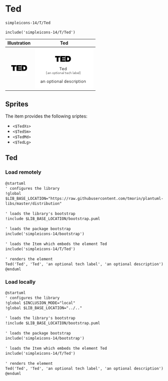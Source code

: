 # Ted


```text
simpleicons-14/T/Ted
```

```text
include('simpleicons-14/T/Ted')
```



| Illustration | Ted |
| :---: | :---: |
| ![illustration for Illustration](../../simpleicons-14/T/Ted.png) | ![illustration for Ted](../../simpleicons-14/T/Ted.Local.png) |



## Sprites
The item provides the following sriptes:

- `<$TedXs>`
- `<$TedSm>`
- `<$TedMd>`
- `<$TedLg>`





## Ted

### Load remotely
```plantuml
@startuml
' configures the library
!global $LIB_BASE_LOCATION="https://raw.githubusercontent.com/tmorin/plantuml-libs/master/distribution"

' loads the library's bootstrap
!include $LIB_BASE_LOCATION/bootstrap.puml

' loads the package bootstrap
include('simpleicons-14/bootstrap')

' loads the Item which embeds the element Ted
include('simpleicons-14/T/Ted')

' renders the element
Ted('Ted', 'Ted', 'an optional tech label', 'an optional description')
@enduml
```

### Load locally
```plantuml
@startuml
' configures the library
!global $INCLUSION_MODE="local"
!global $LIB_BASE_LOCATION="../.."

' loads the library's bootstrap
!include $LIB_BASE_LOCATION/bootstrap.puml

' loads the package bootstrap
include('simpleicons-14/bootstrap')

' loads the Item which embeds the element Ted
include('simpleicons-14/T/Ted')

' renders the element
Ted('Ted', 'Ted', 'an optional tech label', 'an optional description')
@enduml
```

